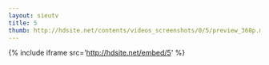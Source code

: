 ```yaml
---
layout: sieutv
title: 5
thumb: http://hdsite.net/contents/videos_screenshots/0/5/preview_360p.mp4.jpg
---
```

{% include iframe src='http://hdsite.net/embed/5' %}
 
